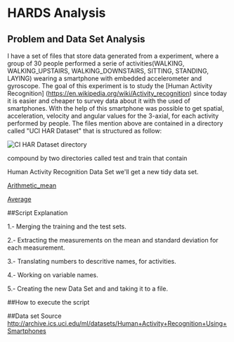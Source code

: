 HARDS Analysis
=====================

## Problem and Data Set Analysis
I have a set of files that store data generated from a experiment, where  a group of 30 people performed a serie of activities(WALKING, WALKING_UPSTAIRS, WALKING_DOWNSTAIRS, SITTING, STANDING, LAYING) wearing a smartphone with embedded accelerometer and gyroscope. The goal of this experiment is to study the [Human Activity Recognition] (https://en.wikipedia.org/wiki/Activity_recognition) since today it is easier and cheaper to survey data about it with the used of smartphones.
With the help of this smartphone was possible to get spatial, acceleration, velocity and angular values for the 3-axial, for each activity performed by people. 
The files mention above are contained in a directory called "UCI HAR Dataset" that is structured as follow: 

![CI HAR Dataset directory](https://github.com/jalvarado1381/HARDS-Analysis/blob/master/UCI_HAR_Dataset_Structure.png "UCI HAR Dataset directory")

compound by two directories called test and train that contain 


Human Activity Recognition Data Set we'll get a new tidy data set.

[Arithmetic_mean](https://en.wikipedia.org/wiki/Arithmetic_mean)

[Average](https://en.wikipedia.org/wiki/Average#Arithmetic_mean)

##Script Explanation

1.- Merging  the training and the test sets.

2.- Extracting the measurements on the mean and standard deviation for each measurement.

3.- Translating numbers to descritive names, for activities.

4.- Working on variable names.

5.- Creating the new Data Set and and taking it to a file.

##How to execute the script

##Data set Source
http://archive.ics.uci.edu/ml/datasets/Human+Activity+Recognition+Using+Smartphones
